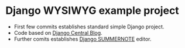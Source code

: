 # Django WYSIWYG example project
- First few commits establishes standard simple Django project. 
- Code based on [Django Central Blog](https://djangocentral.com/building-a-blog-application-with-django/).
- Further comits establishes [Django SUMMERNOTE](https://github.com/summernote/django-summernote) editor.
